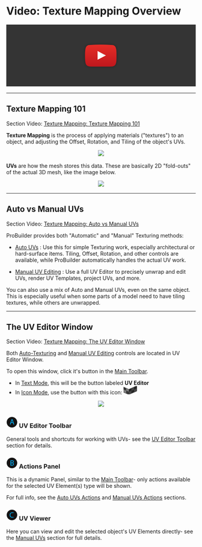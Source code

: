 # Video: Texture Mapping Overview

[![ProBuilder Texture Mapping Overview Video](../images/VideoLink_YouTube_768.png)](@todo)

---

## Texture Mapping 101

<div class="info-box warning">
Section Video: <a href="@todo">Texture Mapping: Texture Mapping 101</a>
</div> 

**Texture Mapping** is the process of applying materials ("textures") to an object, and adjusting the Offset, Rotation, and Tiling of the object's UVs.

<div style="text-align:center">
<img src="../../images/UVEditor_Example-BeforeAfter.png">
</div>

**UVs** are how the mesh stores this data. These are basically 2D "fold-outs" of the actual 3D mesh, like the image below. 

<div style="text-align:center">
<img src="../../images/UVEditor_Example-123.png">
</div>

---

## Auto vs Manual UVs

<div class="info-box warning">
Section Video: <a href="@todo">Texture Mapping: Auto vs Manual UVs</a>
</div> 

ProBuilder provides both "Automatic" and "Manual" Texturing methods:

* [Auto UVs](@todo) : Use this for simple Texturing work, especially architectural or hard-surface items. Tiling, Offset, Rotation, and other controls are available, while ProBuilder automatically handles the actual UV work.

* [Manual UV Editing](@todo) : Use a full UV Editor to precisely unwrap and edit UVs, render UV Templates, project UVs, and more.

You can also use a mix of Auto and Manual UVs, even on the same object. This is especially useful when some parts of a model need to have tiling textures, while others are unwrapped.

---

## The UV Editor Window

<div class="info-box warning">
Section Video: <a href="@todo">Texture Mapping: The UV Editor Window</a>
</div> 

Both [Auto-Texturing](@todo) and [Manual UV Editing](@todo) controls are located in UV Editor Window.

To open this window, click it's button in the [Main Toolbar](@todo). 

* In [Text Mode](@todo), this will be the button labeled **UV Editor** 
* In [Icon Mode](@todo), use the button with this icon: ![UV Editor Icon](../images/icons/Panel_UVeditor.png "UV Editor Icon")

<div style="text-align:center">
<img src="../../images/UVPanel_FullWindow_Letters.png">
</div>

### ![Item A](../images/LetterCircle_A.png) UV Editor Toolbar

General tools and shortcuts for working with UVs- see the [UV Editor Toolbar](@todo) section for details.

### ![Item B](../images/LetterCircle_B.png) Actions Panel

This is a dynamic Panel, similar to the [Main Toolbar](@todo)- only actions available for the selected UV Element(s) type will be shown. 

For full info, see the [Auto UVs Actions](@todo) and [Manual UVs Actions](@todo) sections.

### ![Item C](../images/LetterCircle_C.png) UV Viewer

Here you can view and edit the selected object's UV Elements directly- see the [Manual UVs](@todo) section for full details.